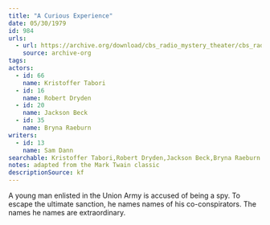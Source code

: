 ```yaml
---
title: "A Curious Experience"
date: 05/30/1979
id: 984
urls: 
  - url: https://archive.org/download/cbs_radio_mystery_theater/cbs_radio_mystery_theater-0951-1000.zip/cbs_radio_mystery_theater-0951-1000%2Fcbsrmt_0984_a_curious_experience.mp3
    source: archive-org
tags: 
actors:  
  - id: 66
    name: Kristoffer Tabori  
  - id: 16
    name: Robert Dryden  
  - id: 20
    name: Jackson Beck  
  - id: 35
    name: Bryna Raeburn
writers:  
  - id: 13
    name: Sam Dann
searchable: Kristoffer Tabori,Robert Dryden,Jackson Beck,Bryna Raeburn Sam Dann
notes: adapted from the Mark Twain classic
descriptionSource: kf
---
```

A young man enlisted in the Union Army is accused of being a spy. To escape the ultimate sanction, he names names of his co-conspirators. The names he names are extraordinary.